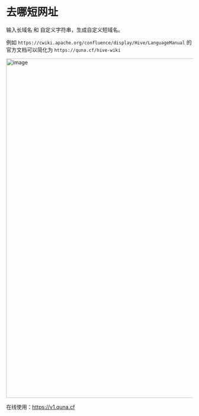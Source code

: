 # 去哪短网址

输入长域名 和 自定义字符串，生成自定义短域名。

例如 `https://cwiki.apache.org/confluence/display/Hive/LanguageManual` 的官方文档可以简化为 `https://quna.cf/hive-wiki`

<img width="915" alt="image" src="https://user-images.githubusercontent.com/16299874/175760399-1923a596-60b6-43f8-a21e-fc6cf261e952.png">

在线使用：https://v1.quna.cf
